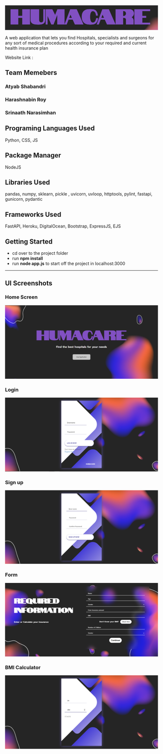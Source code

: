 
![App Screenshot](https://github.com/AtyabShabandri/Hackverse-3.0/blob/main/public/pics/unknown.png?raw=true)


A web application that lets you find Hospitals, specialists and surgeons for any sort of medical procedures according to your required and current health insurance plan 

Website Link : 

## Team Memebers
### Atyab Shabandri
### Harashnabin Roy
### Srinaath Narasimhan

## Programing Languages Used
Python, CSS, JS

## Package Manager 
NodeJS
 
## Libraries Used
pandas, numpy, sklearn, pickle , uvicorn, uvloop, httptools, pylint, fastapi, gunicorn, pydantic

## Frameworks Used
FastAPI, Heroku, DigitalOcean, Bootstrap, ExpressJS, EJS

## Getting Started

<ul>
  <li>cd over to the project folder</li>
  <li>run <b>npm install</b></li>
  <li>run <b>node app.js</b> to start off the project in localhost:3000</li>
</ul>
<hr>

## UI Screenshots

### Home Screen 
![App Screenshot](https://github.com/AtyabShabandri/Hackverse-3.0/blob/main/public/pics/unknown%20(1).png?raw=true)
### Login
![App Screenshot](https://github.com/AtyabShabandri/Hackverse-3.0/blob/main/public/pics/unknown%20(2).png)
### Sign up
![App Screenshot](https://github.com/AtyabShabandri/Hackverse-3.0/blob/main/public/pics/unknown%20(3).png)
### Form 
![App Screenshot](https://github.com/AtyabShabandri/Hackverse-3.0/blob/main/public/pics/unknown%20(4).png?raw=true)
### BMI Calculator
![App Screenshot](https://github.com/AtyabShabandri/Hackverse-3.0/blob/main/public/pics/unknown%20(5).png?raw=true)



